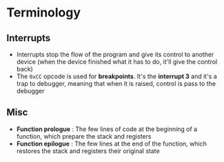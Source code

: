 # Terminology

## Interrupts

* Interrupts stop the flow of the program and give its control to another device \(when the device finished what it has to do, it'll give the control back\)
* The `0xCC` opcode is used for **breakpoints**. It's the **interrupt 3** and it's a trap to debugger, meaning that when it is raised, control is pass to the debugger

## Misc

* **Function prologue** : The few lines of code at the beginning of a function, which prepare the stack and registers
* **Function epilogue** : The few lines at the end of the function, which restores the stack and registers their original state

